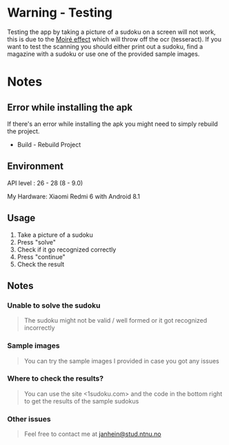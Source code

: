 # Warning - Testing
Testing the app by taking a picture of a sudoku on a screen will not work, this is due to the [Moiré effect](https://en.wikipedia.org/wiki/Moiré_pattern) which will throw off the ocr (tesseract). If you want to test the scanning you should either print out a sudoku, find a magazine with a sudoku or use one of the provided sample images.

# Notes
## Error while installing the apk
If there's an error while installing the apk you might need to simply rebuild the project.
* Build - Rebuild Project

## Environment 
API level : 26 - 28 (8 - 9.0)

My Hardware: Xiaomi Redmi 6 with Android 8.1

## Usage

1. Take a picture of a sudoku
2. Press "solve"
3. Check if it go recognized correctly
4. Press "continue"
5. Check the result

## Notes

### Unable to solve the sudoku
>The sudoku might not be valid / well formed or it got recognized incorrectly

### Sample images
>You can try the sample images I provided in case you got any issues

### Where to check the results?
>You can use the site <1sudoku.com> and the code in the bottom right to get the results of the sample sudokus

### Other issues
>Feel free to contact me at <janhein@stud.ntnu.no>

